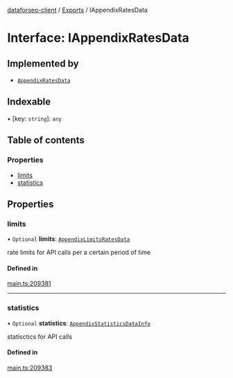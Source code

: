 [dataforseo-client](../README.md) / [Exports](../modules.md) / IAppendixRatesData

# Interface: IAppendixRatesData

## Implemented by

- [`AppendixRatesData`](../classes/AppendixRatesData.md)

## Indexable

▪ [key: `string`]: `any`

## Table of contents

### Properties

- [limits](IAppendixRatesData.md#limits)
- [statistics](IAppendixRatesData.md#statistics)

## Properties

### limits

• `Optional` **limits**: [`AppendixLimitsRatesData`](../classes/AppendixLimitsRatesData.md)

rate limits for API calls per a certain period of time

#### Defined in

[main.ts:209381](https://github.com/dataforseo/TypeScriptClient/blob/7ca1aa4/main.ts#L209381)

___

### statistics

• `Optional` **statistics**: [`AppendixStatisticsDataInfo`](../classes/AppendixStatisticsDataInfo.md)

statisctics for API calls

#### Defined in

[main.ts:209383](https://github.com/dataforseo/TypeScriptClient/blob/7ca1aa4/main.ts#L209383)

